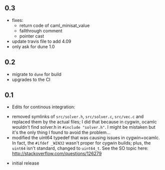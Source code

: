 
## 0.3

- fixes:
  * return code of caml_minisat_value
  * fallthrough comment
  * pointer cast
- update travis file to add 4.09
- only ask for dune 1.0

## 0.2

- migrate to `dune` for build
- upgrades to the CI

## 0.1

- Edits for continous integration:
 * removed symlinks of `src/solver.h`, `src/solver.c`, `src/vec.c`
   and replaced them by the actual files; I did that because
   in cygwin, ocamlc wouldn't find solver.h in `#include "solver.h"`.
   I might be mistaken but it's the only thing I found to avoid the
   problem...
 * modified the uint64 typedef that was causing issues in cygwin+ocamlc.
   In fact, the `#ifdef _WIN32` wasn't proper for cygwin builds;
   plus, the `uint64` isn't standard, changed to `uint64_t`.
   See the SO topic here: http://stackoverflow.com/questions/126279

- initial release
